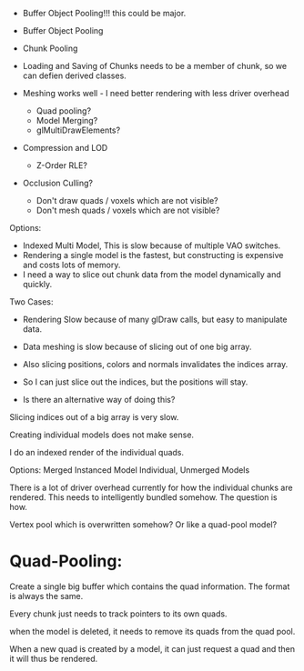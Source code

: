 - Buffer Object Pooling!!! this could be major.


- Buffer Object Pooling
- Chunk Pooling

- Loading and Saving of Chunks needs to be a member of chunk,
so we can defien derived classes.

- Meshing works well - I need better rendering with less driver overhead
  - Quad pooling?
  - Model Merging?
  - glMultiDrawElements?

- Compression and LOD
  - Z-Order RLE?

- Occlusion Culling?
  - Don't draw quads / voxels which are not visible?
  - Don't mesh quads / voxels which are not visible?






Options:
- Indexed Multi Model, This is slow because of multiple VAO switches.
- Rendering a single model is the fastest, but constructing is expensive and costs lots of memory.
- I need a way to slice out chunk data from the model dynamically and quickly.



Two Cases:
- Rendering Slow because of many glDraw calls, but easy to manipulate data.
- Data meshing is slow because of slicing out of one big array.
- Also slicing positions, colors and normals invalidates the indices array.

- So I can just slice out the indices, but the positions will stay.
- Is there an alternative way of doing this?

Slicing indices out of a big array is very slow.

Creating individual models does not make sense.

I do an indexed render of the individual quads.



Options: Merged Instanced Model
Individual, Unmerged Models


There is a lot of driver overhead currently for how the individual chunks are rendered.
This needs to intelligently bundled somehow. The question is how.

Vertex pool which is overwritten somehow?
Or like a quad-pool model?



# Quad-Pooling:

Create a single big buffer which contains the quad information. The format is always the same.

Every chunk just needs to track pointers to its own quads.

when the model is deleted, it needs to remove its quads from the quad pool.

When a new quad is created by a model, it can just request a quad and then it will thus be rendered.
